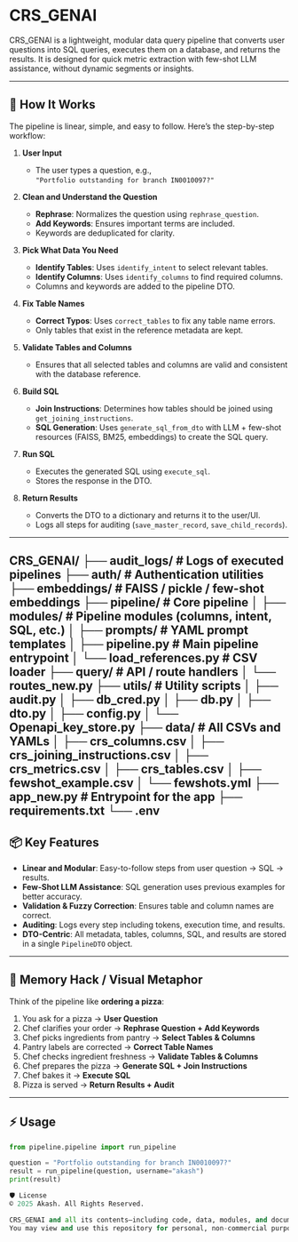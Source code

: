 # CRS_GENAI

CRS_GENAI is a lightweight, modular data query pipeline that converts user questions into SQL queries, executes them on a database, and returns the results. It is designed for quick metric extraction with few-shot LLM assistance, without dynamic segments or insights.

---

## 🚀 How It Works

The pipeline is linear, simple, and easy to follow. Here’s the step-by-step workflow:

1. **User Input**
   - The user types a question, e.g.,  
     `"Portfolio outstanding for branch IN0010097?"`

2. **Clean and Understand the Question**
   - **Rephrase**: Normalizes the question using `rephrase_question`.
   - **Add Keywords**: Ensures important terms are included.
   - Keywords are deduplicated for clarity.

3. **Pick What Data You Need**
   - **Identify Tables**: Uses `identify_intent` to select relevant tables.
   - **Identify Columns**: Uses `identify_columns` to find required columns.
   - Columns and keywords are added to the pipeline DTO.

4. **Fix Table Names**
   - **Correct Typos**: Uses `correct_tables` to fix any table name errors.
   - Only tables that exist in the reference metadata are kept.

5. **Validate Tables and Columns**
   - Ensures that all selected tables and columns are valid and consistent with the database reference.

6. **Build SQL**
   - **Join Instructions**: Determines how tables should be joined using `get_joining_instructions`.
   - **SQL Generation**: Uses `generate_sql_from_dto` with LLM + few-shot resources (FAISS, BM25, embeddings) to create the SQL query.

7. **Run SQL**
   - Executes the generated SQL using `execute_sql`.
   - Stores the response in the DTO.

8. **Return Results**
   - Converts the DTO to a dictionary and returns it to the user/UI.
   - Logs all steps for auditing (`save_master_record`, `save_child_records`).

---
CRS_GENAI/
├── audit_logs/                     # Logs of executed pipelines
├── auth/                           # Authentication utilities
├── embeddings/                     # FAISS / pickle / few-shot embeddings
├── pipeline/                       # Core pipeline
│   ├── modules/                    # Pipeline modules (columns, intent, SQL, etc.)
│   ├── prompts/                    # YAML prompt templates
│   ├── pipeline.py                 # Main pipeline entrypoint
│   └── load_references.py          # CSV loader
├── query/                          # API / route handlers
│   └── routes_new.py
├── utils/                          # Utility scripts
│   ├── audit.py
│   ├── db_cred.py
│   ├── db.py
│   ├── dto.py
│   ├── config.py
│   └── Openapi_key_store.py
├── data/                           # All CSVs and YAMLs
│   ├── crs_columns.csv
│   ├── crs_joining_instructions.csv
│   ├── crs_metrics.csv
│   ├── crs_tables.csv
│   ├── fewshot_example.csv
│   └── fewshots.yml
├── app_new.py                       # Entrypoint for the app
├── requirements.txt
└── .env
---
## 📦 Key Features

- **Linear and Modular**: Easy-to-follow steps from user question → SQL → results.
- **Few-Shot LLM Assistance**: SQL generation uses previous examples for better accuracy.
- **Validation & Fuzzy Correction**: Ensures table and column names are correct.
- **Auditing**: Logs every step including tokens, execution time, and results.
- **DTO-Centric**: All metadata, tables, columns, SQL, and results are stored in a single `PipelineDTO` object.

---

## 🧠 Memory Hack / Visual Metaphor

Think of the pipeline like **ordering a pizza**:

1. You ask for a pizza → **User Question**
2. Chef clarifies your order → **Rephrase Question + Add Keywords**
3. Chef picks ingredients from pantry → **Select Tables & Columns**
4. Pantry labels are corrected → **Correct Table Names**
5. Chef checks ingredient freshness → **Validate Tables & Columns**
6. Chef prepares the pizza → **Generate SQL + Join Instructions**
7. Chef bakes it → **Execute SQL**
8. Pizza is served → **Return Results + Audit**

---

## ⚡ Usage

```python
from pipeline.pipeline import run_pipeline

question = "Portfolio outstanding for branch IN0010097?"
result = run_pipeline(question, username="akash")
print(result)

🛡️ License
© 2025 Akash. All Rights Reserved.

CRS_GENAI and all its contents—including code, data, modules, and documentation—are proprietary. Unauthorized copying, modification, redistribution, or use for commercial purposes is strictly prohibited without explicit written permission from the author.
You may view and use this repository for personal, non-commercial purposes only. Any other use requires prior consent from the copyright holder.
